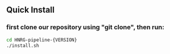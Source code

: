 ## Quick Install

### first clone our repository using "git clone", then run:
```bash
cd HNRG-pipeline-{VERSION}
./install.sh
```
